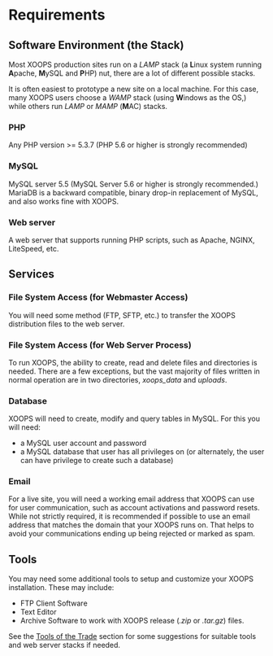 # Requirements​

## Software Environment \(the Stack\)

Most XOOPS production sites run on a _LAMP_ stack \(a **L**inux system running **A**pache, **M**ySQL and **P**HP\) nut, there are a lot of different possible stacks.

It is often easiest to prototype a new site on a local machine. For this case, many XOOPS users choose a _WAMP_ stack \(using **W**indows as the OS,\) while others run _LAMP_ or _MAMP_ \(**M**AC\) stacks.

### PHP

Any PHP version &gt;= 5.3.7 \(PHP 5.6 or higher is strongly recommended\)

### MySQL

MySQL server 5.5 \(MySQL Server 5.6 or higher is strongly recommended.\) MariaDB is a backward compatible, binary drop-in replacement of MySQL, and also works fine with XOOPS.

### Web server

A web server that supports running PHP scripts, such as Apache, NGINX, LiteSpeed, etc.

## Services

### File System Access \(for Webmaster Access\)

You will need some method \(FTP, SFTP, etc.\) to transfer the XOOPS distribution files to the web server.

### File System Access \(for Web Server Process\)

To run XOOPS, the ability to create, read and delete files and directories is needed. There are a few exceptions, but the vast majority of files written in normal operation are in two directories, _xoops\_data_ and _uploads_.

### Database

XOOPS will need to create, modify and query tables in MySQL. For this you will need:

* a MySQL user account and password
* a MySQL database that user has all privileges on \(or alternately, the user can have privilege to create such a database\)

### Email

For a live site, you will need a working email address that XOOPS can use for user communication, such as account activations and password resets. While not strictly required, it is recommended if possible to use an email address that matches the domain that your XOOPS runs on. That helps to avoid your communications ending up being rejected or marked as spam.

## Tools

You may need some additional tools to setup and customize your XOOPS installation. These may include:

* FTP Client Software
* Text Editor
* Archive Software to work with XOOPS release \(_.zip_ or _.tar.gz_\) files.

See the [Tools of the Trade](../tools/tools.md) section for some suggestions for suitable tools and web server stacks if needed.

